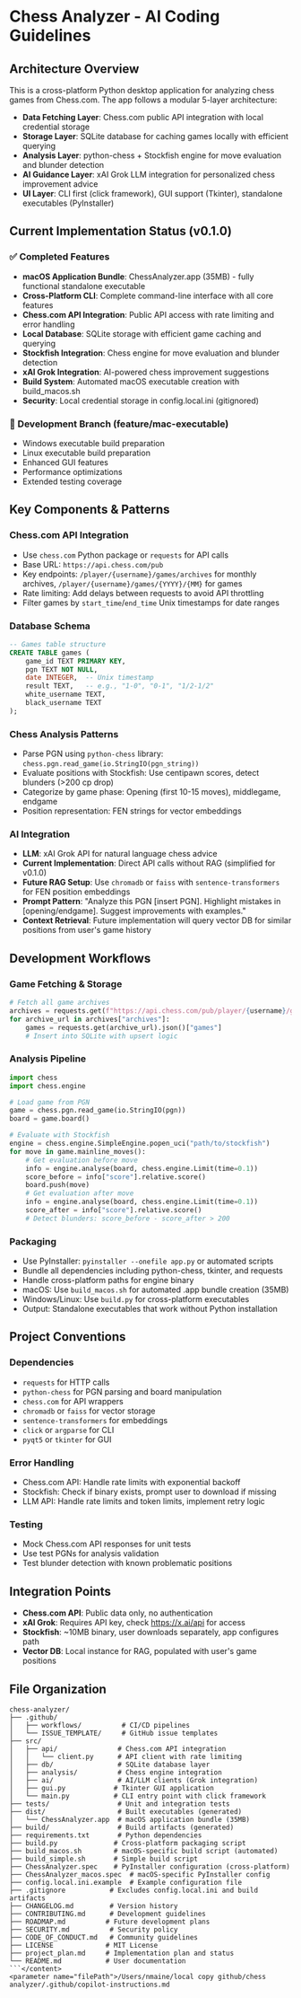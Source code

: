 # Chess Analyzer - AI Coding Guidelines

## Architecture Overview

This is a cross-platform Python desktop application for analyzing chess games from Chess.com. The app follows a modular 5-layer architecture:

- **Data Fetching Layer**: Chess.com public API integration with local credential storage
- **Storage Layer**: SQLite database for caching games locally with efficient querying
- **Analysis Layer**: python-chess + Stockfish engine for move evaluation and blunder detection
- **AI Guidance Layer**: xAI Grok LLM integration for personalized chess improvement advice
- **UI Layer**: CLI first (click framework), GUI support (Tkinter), standalone executables (PyInstaller)

## Current Implementation Status (v0.1.0)

### ✅ Completed Features
- **macOS Application Bundle**: ChessAnalyzer.app (35MB) - fully functional standalone executable
- **Cross-Platform CLI**: Complete command-line interface with all core features
- **Chess.com API Integration**: Public API access with rate limiting and error handling
- **Local Database**: SQLite storage with efficient game caching and querying
- **Stockfish Integration**: Chess engine for move evaluation and blunder detection
- **xAI Grok Integration**: AI-powered chess improvement suggestions
- **Build System**: Automated macOS executable creation with build_macos.sh
- **Security**: Local credential storage in config.local.ini (gitignored)

### 🚧 Development Branch (feature/mac-executable)
- Windows executable build preparation
- Linux executable build preparation
- Enhanced GUI features
- Performance optimizations
- Extended testing coverage

## Key Components & Patterns

### Chess.com API Integration
- Use `chess.com` Python package or `requests` for API calls
- Base URL: `https://api.chess.com/pub`
- Key endpoints: `/player/{username}/games/archives` for monthly archives, `/player/{username}/games/{YYYY}/{MM}` for games
- Rate limiting: Add delays between requests to avoid API throttling
- Filter games by `start_time`/`end_time` Unix timestamps for date ranges

### Database Schema
```sql
-- Games table structure
CREATE TABLE games (
    game_id TEXT PRIMARY KEY,
    pgn TEXT NOT NULL,
    date INTEGER,  -- Unix timestamp
    result TEXT,   -- e.g., "1-0", "0-1", "1/2-1/2"
    white_username TEXT,
    black_username TEXT
);
```

### Chess Analysis Patterns
- Parse PGN using `python-chess` library: `chess.pgn.read_game(io.StringIO(pgn_string))`
- Evaluate positions with Stockfish: Use centipawn scores, detect blunders (>200 cp drop)
- Categorize by game phase: Opening (first 10-15 moves), middlegame, endgame
- Position representation: FEN strings for vector embeddings

### AI Integration
- **LLM**: xAI Grok API for natural language chess advice
- **Current Implementation**: Direct API calls without RAG (simplified for v0.1.0)
- **Future RAG Setup**: Use `chromadb` or `faiss` with `sentence-transformers` for FEN position embeddings
- **Prompt Pattern**: "Analyze this PGN [insert PGN]. Highlight mistakes in [opening/endgame]. Suggest improvements with examples."
- **Context Retrieval**: Future implementation will query vector DB for similar positions from user's game history

## Development Workflows

### Game Fetching & Storage
```python
# Fetch all game archives
archives = requests.get(f"https://api.chess.com/pub/player/{username}/games/archives").json()
for archive_url in archives["archives"]:
    games = requests.get(archive_url).json()["games"]
    # Insert into SQLite with upsert logic
```

### Analysis Pipeline
```python
import chess
import chess.engine

# Load game from PGN
game = chess.pgn.read_game(io.StringIO(pgn))
board = game.board()

# Evaluate with Stockfish
engine = chess.engine.SimpleEngine.popen_uci("path/to/stockfish")
for move in game.mainline_moves():
    # Get evaluation before move
    info = engine.analyse(board, chess.engine.Limit(time=0.1))
    score_before = info["score"].relative.score()
    board.push(move)
    # Get evaluation after move
    info = engine.analyse(board, chess.engine.Limit(time=0.1))
    score_after = info["score"].relative.score()
    # Detect blunders: score_before - score_after > 200
```

### Packaging
- Use PyInstaller: `pyinstaller --onefile app.py` or automated scripts
- Bundle all dependencies including python-chess, tkinter, and requests
- Handle cross-platform paths for engine binary
- macOS: Use `build_macos.sh` for automated .app bundle creation (35MB)
- Windows/Linux: Use `build.py` for cross-platform executables
- Output: Standalone executables that work without Python installation

## Project Conventions

### Dependencies
- `requests` for HTTP calls
- `python-chess` for PGN parsing and board manipulation
- `chess.com` for API wrappers
- `chromadb` or `faiss` for vector storage
- `sentence-transformers` for embeddings
- `click` or `argparse` for CLI
- `pyqt5` or `tkinter` for GUI

### Error Handling
- Chess.com API: Handle rate limits with exponential backoff
- Stockfish: Check if binary exists, prompt user to download if missing
- LLM API: Handle rate limits and token limits, implement retry logic

### Testing
- Mock Chess.com API responses for unit tests
- Use test PGNs for analysis validation
- Test blunder detection with known problematic positions

## Integration Points

- **Chess.com API**: Public data only, no authentication
- **xAI Grok**: Requires API key, check https://x.ai/api for access
- **Stockfish**: ~10MB binary, user downloads separately, app configures path
- **Vector DB**: Local instance for RAG, populated with user's game positions

## File Organization
```
chess-analyzer/
├── .github/
│   ├── workflows/          # CI/CD pipelines
│   └── ISSUE_TEMPLATE/     # GitHub issue templates
├── src/
│   ├── api/               # Chess.com API integration
│   │   └── client.py      # API client with rate limiting
│   ├── db/                # SQLite database layer
│   ├── analysis/          # Chess engine integration
│   ├── ai/                # AI/LLM clients (Grok integration)
│   ├── gui.py            # Tkinter GUI application
│   └── main.py           # CLI entry point with click framework
├── tests/                 # Unit and integration tests
├── dist/                  # Built executables (generated)
│   └── ChessAnalyzer.app  # macOS application bundle (35MB)
├── build/                 # Build artifacts (generated)
├── requirements.txt       # Python dependencies
├── build.py              # Cross-platform packaging script
├── build_macos.sh        # macOS-specific build script (automated)
├── build_simple.sh       # Simple build script
├── ChessAnalyzer.spec    # PyInstaller configuration (cross-platform)
├── ChessAnalyzer_macos.spec  # macOS-specific PyInstaller config
├── config.local.ini.example  # Example configuration file
├── .gitignore           # Excludes config.local.ini and build artifacts
├── CHANGELOG.md         # Version history
├── CONTRIBUTING.md      # Development guidelines
├── ROADMAP.md          # Future development plans
├── SECURITY.md          # Security policy
├── CODE_OF_CONDUCT.md   # Community guidelines
├── LICENSE             # MIT License
├── project_plan.md     # Implementation plan and status
└── README.md           # User documentation
```</content>
<parameter name="filePath">/Users/nmaine/local copy github/chess analyzer/.github/copilot-instructions.md